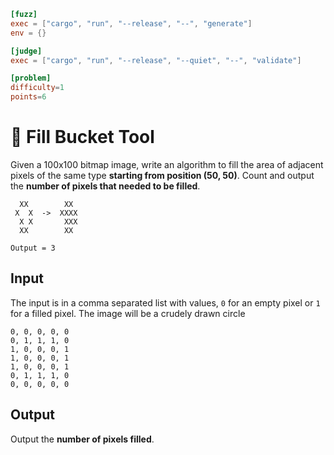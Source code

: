 ```toml
[fuzz]
exec = ["cargo", "run", "--release", "--", "generate"]
env = {}

[judge]
exec = ["cargo", "run", "--release", "--quiet", "--", "validate"]

[problem]
difficulty=1
points=6
```
# 🎨 Fill Bucket Tool
Given a 100x100 bitmap image, write an algorithm to fill the area of adjacent pixels of the same type **starting from position (50, 50)**. Count and output the **number of pixels that needed to be filled**. 

```
  XX        XX
 X  X  ->  XXXX
  X X       XXX
  XX        XX

Output = 3
```


## Input
The input is in a comma separated list with values, `0` for an empty pixel or `1` for a filled pixel. The image will be a crudely drawn circle
```
0, 0, 0, 0, 0
0, 1, 1, 1, 0
1, 0, 0, 0, 1
1, 0, 0, 0, 1
1, 0, 0, 0, 1
0, 1, 1, 1, 0
0, 0, 0, 0, 0
```

## Output
Output the **number of pixels filled**.
